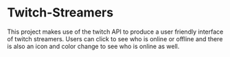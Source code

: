 # Twitch-Streamers

This project makes use of the twitch API to produce a user friendly interface of twitch streamers. Users can click to see who is online or offline and there is also an icon and color change to see who is online as well.
